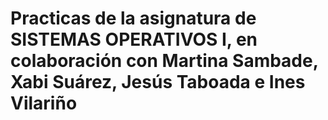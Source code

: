 # Practicas de la asignatura de SISTEMAS OPERATIVOS I, en colaboración con Martina Sambade, Xabi Suárez, Jesús Taboada e Ines Vilariño
